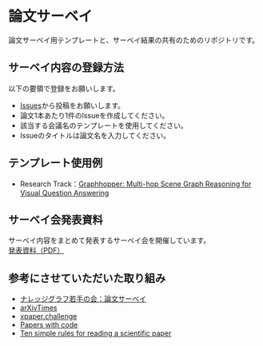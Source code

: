 # 論文サーベイ
論文サーベイ用テンプレートと、サーベイ結果の共有のためのリポジトリです。

## サーベイ内容の登録方法
以下の要領で登録をお願いします。
- [Issues](https://github.com/utokyodh/survey/issues)から投稿をお願いします。
- 論文1本あたり1件のIssueを作成してください。
- 該当する会議名のテンプレートを使用してください。
- Issueのタイトルは論文名を入力してください。

## テンプレート使用例
- Research Track：[Graphhopper: Multi-hop Scene Graph Reasoning for Visual Question Answering](https://github.com/knowledgegraph-yra/Survey/issues/10)

## サーベイ会発表資料
サーベイ内容をまとめて発表するサーベイ会を開催しています。  
[発表資料（PDF）](https://github.com/knowledgegraph-yra/Survey/tree/main/pdf)

## 参考にさせていただいた取り組み
- [ナレッジグラフ若手の会：論文サーベイ](https://github.com/knowledgegraph-yra/Survey)
- [arXivTimes](https://github.com/arXivTimes/arXivTimes)
- [xpaper.challenge](http://xpaperchallenge.org/)
- [Papers with code](https://paperswithcode.com/)
- [Ten simple rules for reading a scientific paper](https://journals.plos.org/ploscompbiol/article?id=10.1371/journal.pcbi.1008032)
